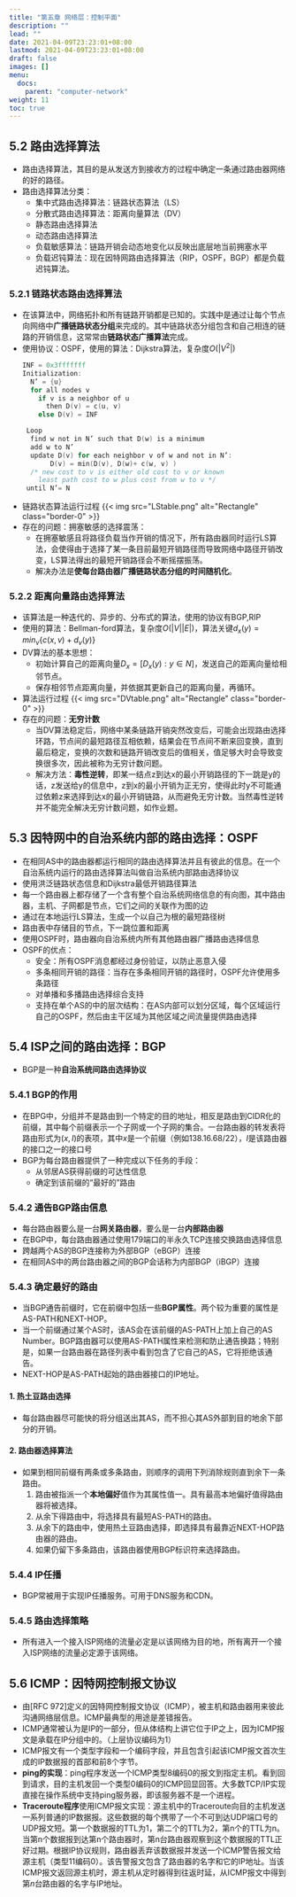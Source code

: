 ```yaml
---
title: "第五章 网络层：控制平面"
description: ""
lead: ""
date: 2021-04-09T23:23:01+08:00
lastmod: 2021-04-09T23:23:01+08:00
draft: false
images: []
menu: 
  docs:
    parent: "computer-network"
weight: 11
toc: true
---
```


## 5.2 路由选择算法
+ 路由选择算法，其目的是从发送方到接收方的过程中确定一条通过路由器网络的好的路径。
+ 路由选择算法分类：
  - 集中式路由选择算法：链路状态算法（LS）
  - 分散式路由选择算法：距离向量算法（DV）
  - 静态路由选择算法
  - 动态路由选择算法
  - 负载敏感算法：链路开销会动态地变化以反映出底层地当前拥塞水平
  - 负载迟钝算法：现在因特网路由选择算法（RIP，OSPF，BGP）都是负载迟钝算法。

### 5.2.1 链路状态路由选择算法
+ 在该算法中，网络拓扑和所有链路开销都是已知的。实践中是通过让每个节点向网络中**广播链路状态分组**来完成的。其中链路状态分组包含和自己相连的链路的开销信息，这常常由**链路状态广播算法**完成。
+ 使用协议：OSPF，使用的算法：Dijkstra算法，复杂度$O(|V^2|)$
  ```C
  INF = 0x3fffffff
  Initialization: 
    N’ = {u} 
    for all nodes v 
      if v is a neighbor of u 
        then D(v) = c(u, v) 
      else D(v) = INF
  
   Loop
    find w not in N’ such that D(w) is a minimum 
    add w to N’ 
    update D(v) for each neighbor v of w and not in N’: 
         D(v) = min(D(v), D(w)+ c(w, v) ) 
    /* new cost to v is either old cost to v or known 
      least path cost to w plus cost from w to v */ 
   until N’= N
  ```
+ 链路状态算法运行过程
  {{< img src="LStable.png" alt="Rectangle" class="border-0" >}}
+ 存在的问题：拥塞敏感的选择震荡：
  - 在拥塞敏感且将路径负载当作开销的情况下，所有路由器同时运行LS算法，会使得由于选择了某一条目前最短开销路径而导致网络中路径开销改变，LS算法得出的最短开销路径会不断摇摆振荡。
  - 解决办法是**使每台路由器广播链路状态分组的时间随机化**。

### 5.2.2 距离向量路由选择算法
+ 该算法是一种迭代的、异步的、分布式的算法，使用的协议有BGP,RIP
+ 使用的算法：Bellman-ford算法，复杂度$O(|V||E|)$，算法关键$d_x(y)=min_v\{c(x,v)+d_v(y)\}$
+ DV算法的基本思想：
  - 初始计算自己的距离向量$D_x=[D_x(y):y\in N]$，发送自己的距离向量给相邻节点。
  - 保存相邻节点距离向量，并依据其更新自己的距离向量，再循环。
+ 算法运行过程
  {{< img src="DVtable.png" alt="Rectangle" class="border-0" >}}
+ 存在的问题：**无穷计数**
  - 当DV算法稳定后，网络中某条链路开销突然改变后，可能会出现路由选择环路，节点间的最短路径互相依赖，结果会在节点间不断来回变换，直到最后稳定，变换的次数和链路开销改变后的值相关，值足够大时会导致变换很多次，因此被称为无穷计数问题。
  - 解决方法：**毒性逆转**，即某一结点z到达x的最小开销路径的下一跳是y的话，z发送给y的信息中，z到x的最小开销为正无穷，使得此时y不可能通过依赖z来选择到达x的最小开销链路，从而避免无穷计数。当然毒性逆转并不能完全解决无穷计数问题，如作业题。

## 5.3 因特网中的自治系统内部的路由选择：OSPF
+ 在相同AS中的路由器都运行相同的路由选择算法并且有彼此的信息。在一个自治系统内运行的路由选择算法叫做自治系统内部路由选择协议
+ 使用洪泛链路状态信息和Dijkstra最低开销路径算法
+ 每一个路由器上都存储了一个含有整个自治系统网络信息的有向图，其中路由器，主机、子网都是节点，它们之间的关联作为图的边
+ 通过在本地运行LS算法，生成一个以自己为根的最短路径树
+ 路由表中存储目的节点，下一跳位置和距离
+ 使用OSPF时，路由器向自治系统内所有其他路由器广播路由选择信息
+ OSPF的优点：
  - 安全：所有OSPF消息都经过身份验证，以防止恶意入侵
  - 多条相同开销的路径：当存在多条相同开销的路径时，OSPF允许使用多条路径
  - 对单播和多播路由选择综合支持
  - 支持在单个AS的中的层次结构：在AS内部可以划分区域，每个区域运行自己的OSPF，然后由主干区域为其他区域之间流量提供路由选择

## 5.4 ISP之间的路由选择：BGP
+ BGP是一种**自治系统间路由选择协议**
### 5.4.1 BGP的作用
+ 在BPG中，分组并不是路由到一个特定的目的地址，相反是路由到CIDR化的前缀，其中每个前缀表示一个子网或一个子网的集合。一台路由器的转发表将路由形式为$(x,I)$的表项，其中$x$是一个前缀（例如138.16.68/22），$I$是该路由器的接口之一的接口号
+ BGP为每台路由器提供了一种完成以下任务的手段：
  - 从邻居AS获得前缀的可达性信息
  - 确定到该前缀的“最好的”路由

### 5.4.2 通告BGP路由信息
+ 每台路由器要么是一台**网关路由器**，要么是一台**内部路由器**
+ 在BGP中，每台路由器通过使用179端口的半永久TCP连接交换路由选择信息
+ 跨越两个AS的BGP连接称为外部BGP（eBGP）连接
+ 在相同AS中的两台路由器之间的BGP会话称为内部BGP（iBGP）连接

### 5.4.3 确定最好的路由
+ 当BGP通告前缀时，它在前缀中包括一些**BGP属性**。两个较为重要的属性是AS-PATH和NEXT-HOP。
+ 当一个前缀通过某个AS时，该AS会在该前缀的AS-PATH上加上自己的AS Number。BGP路由器可以使用AS-PATH属性来检测和防止通告换路；特别是，如果一台路由器在路径列表中看到包含了它自己的AS，它将拒绝该通告。
+ NEXT-HOP是AS-PATH起始的路由器接口的IP地址。

#### 1. 热土豆路由选择
+ 每台路由器尽可能快的将分组送出其AS，而不担心其AS外部到目的地余下部分的开销。

#### 2. 路由器选择算法
+ 如果到相同前缀有两条或多条路由，则顺序的调用下列消除规则直到余下一条路由。
  1. 路由被指派一个**本地偏好**值作为其属性值一。具有最高本地偏好值得路由器将被选择。
  2. 从余下得路由中，将选择具有最短AS-PATH的路由。
  3. 从余下的路由中，使用热土豆路由选择，即选择具有最靠近NEXT-HOP路由器的路由。
  4. 如果仍留下多条路由，该路由器使用BGP标识符来选择路由。

### 5.4.4 IP任播
+ BGP常被用于实现IP任播服务。可用于DNS服务和CDN。

### 5.4.5 路由选择策略
+ 所有进入一个接入ISP网络的流量必定是以该网络为目的地，所有离开一个接入ISP网络的流量必定源于该网络。

## 5.6 ICMP：因特网控制报文协议
+ 由[RFC 972]定义的因特网控制报文协议（ICMP），被主机和路由器用来彼此沟通网络层信息。ICMP最典型的用途是差错报告。
+ ICMP通常被认为是IP的一部分，但从体结构上讲它位于IP之上，因为ICMP报文是承载在IP分组中的。（上层协议编码为1）
+ ICMP报文有一个类型字段和一个编码字段，并且包含引起该ICMP报文首次生成的IP数据报的首部和前8个字节。
+ **ping的实现**：ping程序发送一个ICMP类型8编码0的报文到指定主机。看到回到请求，目的主机发回一个类型0编码0的ICMP回显回答。大多数TCP/IP实现直接在操作系统中支持ping服务器，即该服务器不是一个进程。
+ **Traceroute程序**使用ICMP报文实现：源主机中的Traceroute向目的主机发送一系列普通的IP数据报。这些数据的每个携带了一个不可到达UDP端口号的UDP报文短。第一个数据报的TTL为1，第二个的TTL为2，第n个的TTL为n。当第n个数据报到达第n个路由器时，第n台路由器观察到这个数据报的TTL正好过期。根据IP协议规则，路由器丢弃该数据报并发送一个ICMP警告报文给源主机（类型11编码0）。该告警报文包含了路由器的名字和它的IP地址。当该ICMP报文返回源主机时，源主机从定时器得到往返时延，从ICMP报文中得到第$n$台路由器的名字与IP地址。

